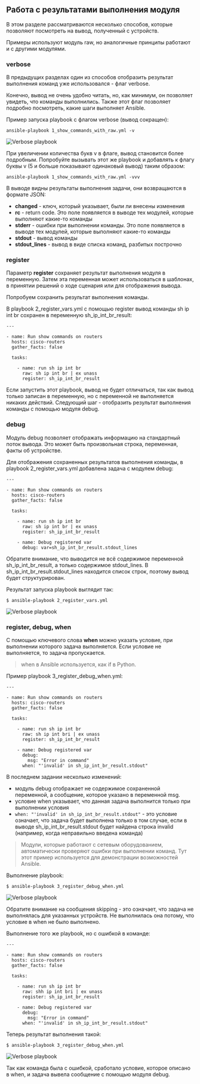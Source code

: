 ## Работа с результатами выполнения модуля

В этом разделе рассматриваются несколько способов, которые позволяют посмотреть на вывод, полученный с устройств. 

Примеры используют модуль raw, но аналогичные принципы работают и с другими модулями.

### verbose

В предыдущих разделах один из способов отобразить результат выполнения команд уже использовался - флаг verbose.

Конечно, вывод не очень удобно читать, но, как минимум, он позволяет увидеть, что команды выполнились.
Также этот флаг позволяет подробно посмотреть, какие шаги выполняет Ansible.

Пример запуска playbook с флагом verbose (вывод сокращен):
```
ansible-playbook 1_show_commands_with_raw.yml -v
```

![Verbose playbook](https://raw.githubusercontent.com/natenka/PyNEng/master/images/15_ansible/playbook-verbose.png)

При увеличении количества букв v в флаге, вывод становится более подробным.
Попробуйте вызывать этот же playbook и добавлять к флагу буквы v (5 и больше показывают одинаковый вывод) таким образом:
```
ansible-playbook 1_show_commands_with_raw.yml -vvv
```

В выводе видны результаты выполнения задачи, они возвращаются в формате JSON:
* __changed__ - ключ, который указывает, были ли внесены изменения
* __rc__ - return code. Это поле появляется в выводе тех модулей, которые выполняют какие-то команды
* __stderr__ - ошибки при выполнении команды. Это поле появляется в выводе тех модулей, которые выполняют какие-то команды
* __stdout__ - вывод команды
* __stdout_lines__ - вывод в виде списка команд, разбитых построчно


### register

Параметр __register__ сохраняет результат выполнения модуля в переменную.
Затем эта переменная может использоваться в шаблонах, в принятии решений о ходе сценария или для отображения вывода.

Попробуем сохранить результат выполнения команды.

В playbook 2_register_vars.yml с помощью register вывод команды sh ip int br сохранен в переменную sh_ip_int_br_result:
```
---

- name: Run show commands on routers
  hosts: cisco-routers
  gather_facts: false

  tasks:

    - name: run sh ip int br
      raw: sh ip int br | ex unass
      register: sh_ip_int_br_result
```

Если запустить этот playbook, вывод не будет отличаться, так как вывод только записан в переменную, но с переменной не выполняется никаких действий.
Следующий шаг - отобразить результат выполнения команды с помощью модуля debug.


### debug

Модуль debug позволяет отображать информацию на стандартный поток вывода.
Это может быть произвольная строка, переменная, факты об устройстве.


Для отображения сохраненных результатов выполнения команды, в playbook 2_register_vars.yml добавлена задача с модулем debug:
```
---

- name: Run show commands on routers
  hosts: cisco-routers
  gather_facts: false

  tasks:

    - name: run sh ip int br
      raw: sh ip int br | ex unass
      register: sh_ip_int_br_result

    - name: Debug registered var
      debug: var=sh_ip_int_br_result.stdout_lines
```

Обратите внимание, что выводится не всё содержимое переменной sh_ip_int_br_result, а только содержимое stdout_lines.
В sh_ip_int_br_result.stdout_lines находится список строк, поэтому вывод будет структурирован.

Результат запуска playbook выглядит так:
```
$ ansible-playbook 2_register_vars.yml
```

![Verbose playbook](https://raw.githubusercontent.com/natenka/PyNEng/master/images/15_ansible/2_register_vars.png)


### register, debug, when

С помощью ключевого слова __when__ можно указать условие, при выполнении которого задача выполняется.
Если условие не выполняется, то задача пропускается.

> when в Ansible используется, как if в Python.

Пример playbook 3_register_debug_when.yml:
```
---

- name: Run show commands on routers
  hosts: cisco-routers
  gather_facts: false

  tasks:

    - name: run sh ip int br
      raw: sh ip int bri | ex unass
      register: sh_ip_int_br_result

    - name: Debug registered var
      debug:
        msg: "Error in command"
      when: "'invalid' in sh_ip_int_br_result.stdout"
```

В последнем задании несколько изменений:
* модуль debug отображает не содержимое сохраненной переменной, а сообщение, которое указано в переменной msg.
* условие when указывает, что данная задача выполнится только при выполнении условия
 * ```when: "'invalid' in sh_ip_int_br_result.stdout"``` - это условие означает, что задача будет выполнена только в том случае, если в выводе sh_ip_int_br_result.stdout будет найдена строка invalid (например, когда неправильно введена команда)

> Модули, которые работают с сетевым оборудованием, автоматически проверяют ошибки при выполнении команд. Тут этот пример используется для демонстрации возможностей Ansible.

Выполнение playbook:
```
$ ansible-playbook 3_register_debug_when.yml
```

![Verbose playbook](https://raw.githubusercontent.com/natenka/PyNEng/master/images/15_ansible/3_register_debug_when_skip.png)

Обратите внимание на сообщения skipping - это означает, что задача не выполнялась для указанных устройств.
Не выполнилась она потому, что условие в when не было выполнено.

Выполнение того же playbook, но с ошибкой в команде:
```
---

- name: Run show commands on routers
  hosts: cisco-routers
  gather_facts: false

  tasks:

    - name: run sh ip int br
      raw: shh ip int bri | ex unass
      register: sh_ip_int_br_result

    - name: Debug registered var
      debug:
        msg: "Error in command"
      when: "'invalid' in sh_ip_int_br_result.stdout"
```

Теперь результат выполнения такой:
```
$ ansible-playbook 3_register_debug_when.yml
```

![Verbose playbook](https://raw.githubusercontent.com/natenka/PyNEng/master/images/15_ansible/3_register_debug_when.png)

Так как команда была с ошибкой, сработало условие, которое описано в when, и задача вывела сообщение с помощью модуля debug.


